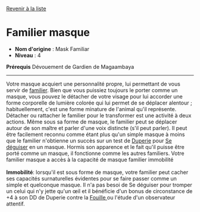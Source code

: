 [Revenir à la liste](..)

# Familier masque

 * **Nom d'origine** : Mask Familiar
 * **Niveau** : 4


<p><span id="ctl00_MainContent_DetailedOutput"><strong>Prérequis</strong> Dévouement de Gardien de Magaambaya <br></span></p>
<hr>
<p>Votre masque acquiert une personnalité propre, lui permettant de vous servir de <a href="https://2e.aonprd.com/Familiars.aspx">familier</a>. Bien que vous puissiez toujours le porter comme un masque, vous pouvez le détacher de votre visage pour lui accorder une forme corporelle de lumière colorée qui lui permet de se déplacer alentour ; habituellement, c'est une forme minature de l'animal qu'il représente. Détacher ou rattacher le familier pour le transformer est une activité à deux actions. Même sous sa forme de masque, le familier peut se déplacer autour de son maître et parler d'une voix distincte (s'il peut parler). Il peut être facilement reconnu comme étant plus qu'un simple masque à moins que le familier n'obtienne un succès sur un test de <a href="https://2e.aonprd.com/Skills.aspx?ID=5">Duperie</a> pour <a href="https://2e.aonprd.com/Actions.aspx?ID=46">Se déguiser</a> en un masque. Hormis son apparence et le fait qu'il puisse être porté comme un masque, il fonctionne comme les autres familiers. Votre familier masque a accès à la capacité de masque familier immobilité<br><br><strong>Immobilité</strong>: lorsqu'il est sous forme de masque, votre familier peut cacher ses capacités surnaturelles évidentes pour se faire passer comme un simple et quelconque masque. Il n'a pas besoi de Se déguiser pour tromper un celui qui n'y jette qu'un œil et il bénéficie d'un bonus de circonstance de +4 à son DD de Duperie contre la <a href="https://2e.aonprd.com/Actions.aspx?ID=84">Fouille </a> ou l'étude d'un observateur attentif.&nbsp;</p>